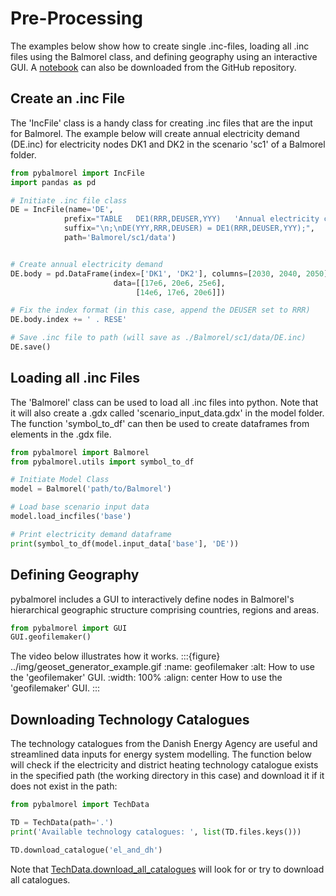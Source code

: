 # Pre-Processing

The examples below show how to create single .inc-files, loading all .inc files using the Balmorel class, and defining geography using an interactive GUI. A [notebook](https://github.com/Mathias157/pybalmorel/blob/master/examples/PreProcessing.ipynb) can also be downloaded from the GitHub repository.

## Create an .inc File
The 'IncFile' class is a handy class for creating .inc files that are the input for Balmorel. 
The example below will create annual electricity demand (DE.inc) for electricity nodes DK1 and DK2 in the scenario 'sc1' of a Balmorel folder.

```python
from pybalmorel import IncFile
import pandas as pd

# Initiate .inc file class
DE = IncFile(name='DE',
            prefix="TABLE   DE1(RRR,DEUSER,YYY)   'Annual electricity consumption (MWh)'\n",
            suffix="\n;\nDE(YYY,RRR,DEUSER) = DE1(RRR,DEUSER,YYY);",
            path='Balmorel/sc1/data')


# Create annual electricity demand 
DE.body = pd.DataFrame(index=['DK1', 'DK2'], columns=[2030, 2040, 2050],
                       data=[[17e6, 20e6, 25e6],
                            [14e6, 17e6, 20e6]])

# Fix the index format (in this case, append the DEUSER set to RRR)
DE.body.index += ' . RESE'

# Save .inc file to path (will save as ./Balmorel/sc1/data/DE.inc)
DE.save()
```

## Loading all .inc Files
The 'Balmorel' class can be used to load all .inc files into python. Note that it will also create a .gdx called 'scenario_input_data.gdx' in the model folder. The function 'symbol_to_df' can then be used to create dataframes from elements in the .gdx file.
```python
from pybalmorel import Balmorel
from pybalmorel.utils import symbol_to_df

# Initiate Model Class
model = Balmorel('path/to/Balmorel')

# Load base scenario input data
model.load_incfiles('base')

# Print electricity demand dataframe
print(symbol_to_df(model.input_data['base'], 'DE'))
```


## Defining Geography

pybalmorel includes a GUI to interactively define nodes in Balmorel's hierarchical geographic structure comprising countries, regions and areas.
```python
from pybalmorel import GUI
GUI.geofilemaker()
```  

The video below illustrates how it works.
:::{figure} ../img/geoset_generator_example.gif 
:name: geofilemaker
:alt: How to use the 'geofilemaker' GUI.
:width: 100% 
:align: center
How to use the 'geofilemaker' GUI.
:::

## Downloading Technology Catalogues

The technology catalogues from the Danish Energy Agency are useful and streamlined data inputs for energy system modelling. The function below will check if the electricity and district heating technology catalogue exists in the specified path (the working directory in this case) and download it if it does not exist in the path:

```python
from pybalmorel import TechData

TD = TechData(path='.')
print('Available technology catalogues: ', list(TD.files.keys()))

TD.download_catalogue('el_and_dh')
```

Note that [TechData.download_all_catalogues](https://balmorelcommunity.github.io/pybalmorel/autoapi/pybalmorel/classes/index.html#pybalmorel.classes.TechData.download_all_catalogues) will look for or try to download all catalogues.